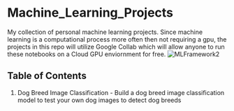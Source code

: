 # Machine_Learning_Projects
My collection of personal machine learning projects. Since machine learning is a computational process more often then not requiring a gpu, the projects in this repo will utilize Google Collab which will allow anyone to run these notebooks on a Cloud GPU enviornment for free. 
![MLFramework2](https://github.com/user-attachments/assets/9312dd1e-0a8a-493d-b100-10de6c7e38a7)


## Table of Contents

1. Dog Breed Image Classification - Build a dog breed image classification model to test your own dog images to detect dog breeds
